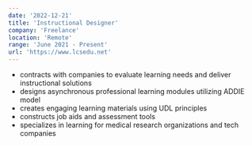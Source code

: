 ```yaml
---
date: '2022-12-21'
title: 'Instructional Designer'
company: 'Freelance'
location: 'Remote'
range: 'June 2021 - Present'
url: 'https://www.lcsedu.net'
---
```


- contracts with companies to evaluate learning needs and deliver instructional solutions
- designs asynchronous professional learning modules utilizing ADDIE model
- creates engaging learning materials using UDL principles
- constructs job aids and assessment tools
- specializes in learning for medical research organizations and tech companies
